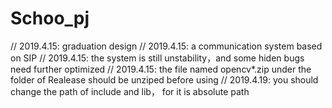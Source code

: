 # Schoo_pj
// 2019.4.15:  graduation design
// 2019.4.15:  a communication system based on SIP
// 2019.4.15:  the system is still unstability，and some hiden bugs need further optimized
// 2019.4.15:  the file named opencv*.zip under the folder of Realease should be unziped before using
// 2019.4.19:  you should change the path of include and lib， for it is absolute path
